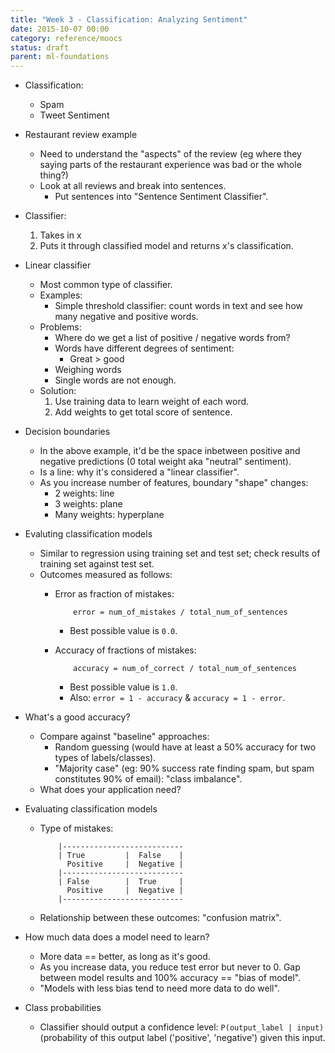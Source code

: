 ```yaml
---
title: "Week 3 - Classification: Analyzing Sentiment"
date: 2015-10-07 00:00
category: reference/moocs
status: draft
parent: ml-foundations
---
```


* Classification:
    * Spam
    * Tweet Sentiment

* Restaurant review example
    * Need to understand the "aspects" of the review (eg where they saying parts of the restaurant experience was bad or the whole thing?)
    * Look at all reviews and break into sentences.
        * Put sentences into "Sentence Sentiment Classifier".
* Classifier:

    1. Takes in x
    2. Puts it through classified model and returns x's classification.

* Linear classifier
    * Most common type of classifier.
    * Examples:
        * Simple threshold classifier: count words in text and see how many negative and positive words.
    * Problems:
        * Where do we get a list of positive / negative words from?
        * Words have different degrees of sentiment:
            * Great > good
        * Weighing words
        * Single words are not enough.
    * Solution:
        1. Use training data to learn weight of each word.
        2. Add weights to get total score of sentence.

* Decision boundaries
    * In the above example, it'd be the space inbetween positive and negative predictions (0 total weight aka "neutral" sentiment).
    * Is a line: why it's considered a "linear classifier".
    * As you increase number of features, boundary "shape" changes:
        * 2 weights: line
        * 3 weights: plane
        * Many weights: hyperplane
* Evaluting classification models
    * Similar to regression using training set and test set; check results of training set against test set.
    * Outcomes measured as follows:
        * Error as fraction of mistakes:

                  error = num_of_mistakes / total_num_of_sentences

            * Best possible value is ```0.0```.
        * Accuracy of fractions of mistakes:

                  accuracy = num_of_correct / total_num_of_sentences

            * Best possible value is ```1.0```.
            * Also: ```error = 1 - accuracy``` & ```accuracy = 1 - error```.
* What's a good accuracy?
    * Compare against "baseline" approaches:
        * Random guessing (would have at least a 50% accuracy for two types of labels/classes).
        * "Majority case" (eg: 90% success rate finding spam, but spam constitutes 90% of email): "class imbalance".
    * What does your application need?
* Evaluating classification models
    * Type of mistakes:

              |---------------------------
              | True         |  False    |
                Positive     |  Negative |
              |---------------------------
              | False        |  True     |
                Positive     |  Negative |
              |---------------------------

    * Relationship between these outcomes: "confusion matrix".
* How much data does a model need to learn?
    * More data == better, as long as it's good.
    * As you increase data, you reduce test error but never to 0. Gap between model results and 100% accuracy == "bias of model".
    * "Models with less bias tend to need more data to do well".
* Class probabilities
    * Classifier should output a confidence level: ```P(output_label | input)``` (probability of this output label ('positive', 'negative') given this input.
